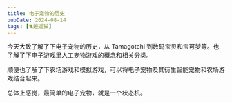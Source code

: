 ```yaml
---
title: 电子宠物的历史
pubDate: 2024-08-14
tags: [🐈逍遥猫]
---
```


今天大致了解了下电子宠物的历史，从 Tamagotchi 到数码宝贝和宝可梦等。也了解了下电子游戏里人工宠物游戏的概念和相关分类。

顺便也了解了下农场游戏和模拟游戏，可以将电子宠物及其衍生智能宠物和农场游戏结合起来。

总体上感觉，最简单的电子宠物，就是一个状态机。

